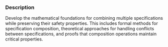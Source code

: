 ### Description

Develop the mathematical foundations for combining multiple specifications while preserving their safety properties. This includes formal methods for specification composition, theoretical approaches for handling conflicts between specifications, and proofs that composition operations maintain critical properties.
